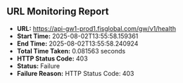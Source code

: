 ## URL Monitoring Report

- **URL:** https://api-gw1-prod1.fisglobal.com/gw/v1/health
- **Start Time:** 2025-08-02T13:55:58.159361
- **End Time:** 2025-08-02T13:55:58.240924
- **Total Time Taken:** 0.081563 seconds
- **HTTP Status Code:** 403
- **Status:** Failure
- **Failure Reason:** HTTP Status Code: 403
